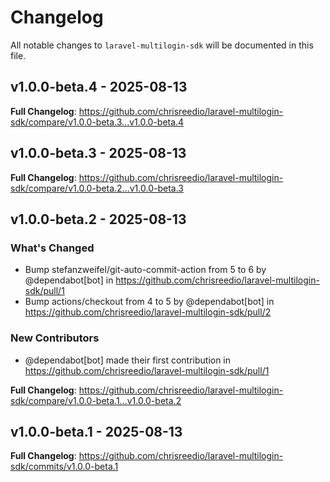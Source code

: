 # Changelog

All notable changes to `laravel-multilogin-sdk` will be documented in this file.

## v1.0.0-beta.4 - 2025-08-13

**Full Changelog**: https://github.com/chrisreedio/laravel-multilogin-sdk/compare/v1.0.0-beta.3...v1.0.0-beta.4

## v1.0.0-beta.3 - 2025-08-13

**Full Changelog**: https://github.com/chrisreedio/laravel-multilogin-sdk/compare/v1.0.0-beta.2...v1.0.0-beta.3

## v1.0.0-beta.2 - 2025-08-13

### What's Changed

* Bump stefanzweifel/git-auto-commit-action from 5 to 6 by @dependabot[bot] in https://github.com/chrisreedio/laravel-multilogin-sdk/pull/1
* Bump actions/checkout from 4 to 5 by @dependabot[bot] in https://github.com/chrisreedio/laravel-multilogin-sdk/pull/2

### New Contributors

* @dependabot[bot] made their first contribution in https://github.com/chrisreedio/laravel-multilogin-sdk/pull/1

**Full Changelog**: https://github.com/chrisreedio/laravel-multilogin-sdk/compare/v1.0.0-beta.1...v1.0.0-beta.2

## v1.0.0-beta.1 - 2025-08-13

**Full Changelog**: https://github.com/chrisreedio/laravel-multilogin-sdk/commits/v1.0.0-beta.1
